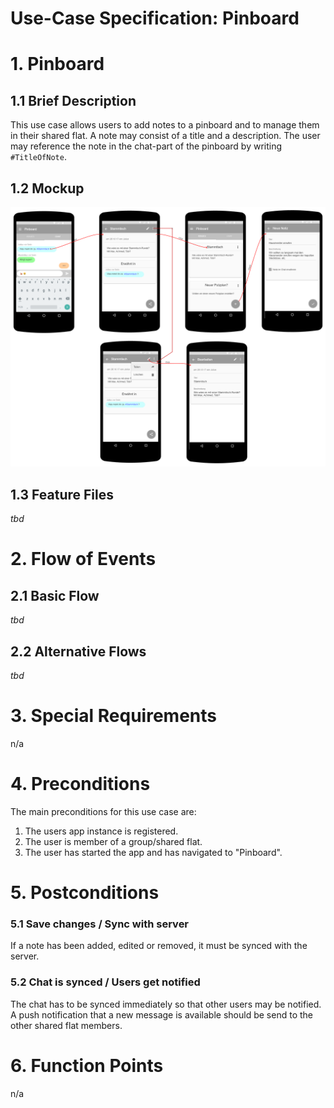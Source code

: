 # Use-Case Specification: Pinboard

# 1. Pinboard

## 1.1 Brief Description
This use case allows users to add notes to a pinboard and to manage them in their shared flat. A note may consist of a title and a description. The user may reference the note in the chat-part of the pinboard by writing `#TitleOfNote`.

## 1.2 Mockup
![Pinboard Mockup](../Mockups/uc_pinboard.png "Mockup of use case Pinboard")

## 1.3 Feature Files
*tbd*

# 2. Flow of Events

## 2.1 Basic Flow
*tbd*

## 2.2 Alternative Flows
*tbd*

# 3. Special Requirements
n/a

# 4. Preconditions
The main preconditions for this use case are:

 1. The users app instance is registered.
 2. The user is member of a group/shared flat.
 2. The user has started the app and has navigated to "Pinboard".

# 5. Postconditions

### 5.1 Save changes / Sync with server
If a note has been added, edited or removed, it must be synced with the server.

### 5.2 Chat is synced / Users get notified
The chat has to be synced immediately so that other users may be notified. A push notification that a new message is available should be send to the other shared flat members.

# 6. Function Points
n/a
